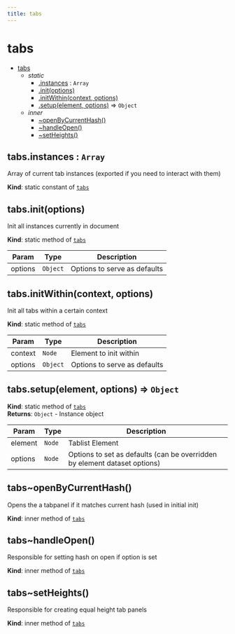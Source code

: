 ```yaml
---
title: tabs
---
```


<a name="module_tabs"></a>

# tabs

* [tabs](#module_tabs)
    * _static_
        * [.instances](#module_tabs.instances) : <code>Array</code>
        * [.init(options)](#module_tabs.init)
        * [.initWithin(context, options)](#module_tabs.initWithin)
        * [.setup(element, options)](#module_tabs.setup) ⇒ <code>Object</code>
    * _inner_
        * [~openByCurrentHash()](#module_tabs..openByCurrentHash)
        * [~handleOpen()](#module_tabs..handleOpen)
        * [~setHeights()](#module_tabs..setHeights)

<a name="module_tabs.instances"></a>

## tabs.instances : <code>Array</code>
Array of current tab instances (exported if you need to interact with them)

**Kind**: static constant of [<code>tabs</code>](#module_tabs)  
<a name="module_tabs.init"></a>

## tabs.init(options)
Init all instances currently in document

**Kind**: static method of [<code>tabs</code>](#module_tabs)  

| Param | Type | Description |
| --- | --- | --- |
| options | <code>Object</code> | Options to serve as defaults |

<a name="module_tabs.initWithin"></a>

## tabs.initWithin(context, options)
Init all tabs within a certain context

**Kind**: static method of [<code>tabs</code>](#module_tabs)  

| Param | Type | Description |
| --- | --- | --- |
| context | <code>Node</code> | Element to init within |
| options | <code>Object</code> | Options to serve as defaults |

<a name="module_tabs.setup"></a>

## tabs.setup(element, options) ⇒ <code>Object</code>
**Kind**: static method of [<code>tabs</code>](#module_tabs)  
**Returns**: <code>Object</code> - Instance object  

| Param | Type | Description |
| --- | --- | --- |
| element | <code>Node</code> | Tablist Element |
| options | <code>Node</code> | Options to set as defaults (can be overridden by element dataset options) |

<a name="module_tabs..openByCurrentHash"></a>

## tabs~openByCurrentHash()
Opens the a tabpanel if it matches current hash (used in initial init)

**Kind**: inner method of [<code>tabs</code>](#module_tabs)  
<a name="module_tabs..handleOpen"></a>

## tabs~handleOpen()
Responsible for setting hash on open if option is set

**Kind**: inner method of [<code>tabs</code>](#module_tabs)  
<a name="module_tabs..setHeights"></a>

## tabs~setHeights()
Responsible for creating equal height tab panels

**Kind**: inner method of [<code>tabs</code>](#module_tabs)  

  